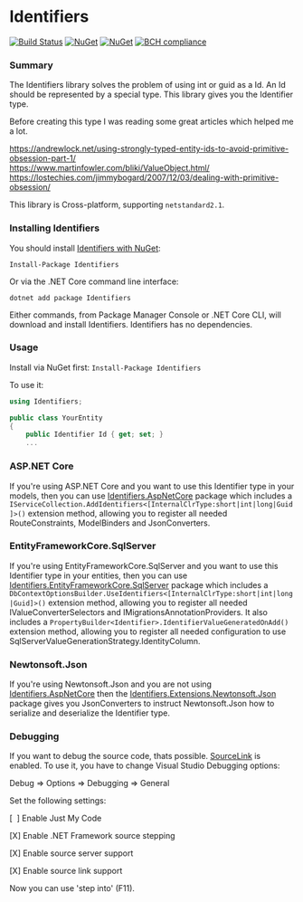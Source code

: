 Identifiers
===========
[![Build Status](https://ci.appveyor.com/api/projects/status/github/HenkKin/Identifiers?branch=master&svg=true)](https://ci.appveyor.com/project/HenkKin/Identifiers) 
[![NuGet](https://img.shields.io/nuget/dt/Identifiers.svg)](https://www.nuget.org/packages/Identifiers) 
[![NuGet](https://img.shields.io/nuget/vpre/Identifiers.svg)](https://www.nuget.org/packages/Identifiers)
[![BCH compliance](https://bettercodehub.com/edge/badge/HenkKin/Identifiers?branch=master)](https://bettercodehub.com/)

### Summary

The Identifiers library solves the problem of using int or guid as a Id. An Id should be represented by a special type. This library gives you the Identifier type.

Before creating this type I was reading some great articles which helped me a lot.

https://andrewlock.net/using-strongly-typed-entity-ids-to-avoid-primitive-obsession-part-1/
<br/>https://www.martinfowler.com/bliki/ValueObject.html/
<br/>https://lostechies.com/jimmybogard/2007/12/03/dealing-with-primitive-obsession/

This library is Cross-platform, supporting `netstandard2.1`.

### Installing Identifiers

You should install [Identifiers with NuGet](https://www.nuget.org/packages/Identifiers):

    Install-Package Identifiers

Or via the .NET Core command line interface:

    dotnet add package Identifiers

Either commands, from Package Manager Console or .NET Core CLI, will download and install Identifiers. Identifiers has no dependencies. 

### Usage
Install via NuGet first:
`Install-Package Identifiers`

To use it:

```csharp
using Identifiers;

public class YourEntity
{
    public Identifier Id { get; set; }
    ...
```

### ASP.NET Core

If you're using ASP.NET Core and you want to use this Identifier type in your models, then you can use [Identifiers.AspNetCore](https://github.com/HenkKin/Identifiers.AspNetCore/) package which includes a `IServiceCollection.AddIdentifiers<[InternalClrType:short|int|long|Guid]>()` extension method, allowing you to register all needed RouteConstraints, ModelBinders and JsonConverters.

### EntityFrameworkCore.SqlServer

If you're using EntityFrameworkCore.SqlServer and you want to use this Identifier type in your entities, then you can use [Identifiers.EntityFrameworkCore.SqlServer](https://github.com/HenkKin/Identifiers.EntityFrameworkCore.SqlServer/) package which includes a `DbContextOptionsBuilder.UseIdentifiers<[InternalClrType:short|int|long|Guid]>()` extension method, allowing you to register all needed IValueConverterSelectors and IMigrationsAnnotationProviders. 
It also includes a `PropertyBuilder<Identifier>.IdentifierValueGeneratedOnAdd()` extension method, allowing you to register all needed configuration to use SqlServerValueGenerationStrategy.IdentityColumn. 

### Newtonsoft.Json

If you're using Newtonsoft.Json and you are not using [Identifiers.AspNetCore](https://github.com/HenkKin/Identifiers.AspNetCore/) then the [Identifiers.Extensions.Newtonsoft.Json](https://github.com/HenkKin/Identifiers.Extensions.Newtonsoft.Json/) package gives you JsonConverters to instruct Newtonsoft.Json how to serialize and deserialize the Identifier type.

### Debugging

If you want to debug the source code, thats possible. [SourceLink](https://github.com/dotnet/sourcelink) is enabled. To use it, you  have to change Visual Studio Debugging options:

Debug => Options => Debugging => General

Set the following settings:

[&nbsp;&nbsp;] Enable Just My Code

[X] Enable .NET Framework source stepping

[X] Enable source server support

[X] Enable source link support


Now you can use 'step into' (F11).
